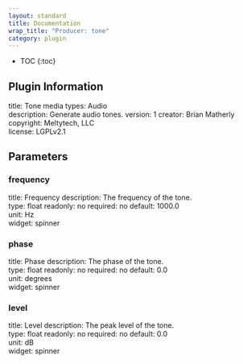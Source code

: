 ```yaml
---
layout: standard
title: Documentation
wrap_title: "Producer: tone"
category: plugin
---
```

* TOC
{:toc}

## Plugin Information

title: Tone
media types:
Audio  
description: Generate audio tones.
version: 1
creator: Brian Matherly
copyright: Meltytech, LLC  
license: LGPLv2.1  

## Parameters

### frequency

title: Frequency  description:
The frequency of the tone.  
type: float
readonly: no
required: no
default: 1000.0  
unit: Hz  
widget: spinner  

### phase

title: Phase  description:
The phase of the tone.  
type: float
readonly: no
required: no
default: 0.0  
unit: degrees  
widget: spinner  

### level

title: Level  description:
The peak level of the tone.  
type: float
readonly: no
required: no
default: 0.0  
unit: dB  
widget: spinner  

